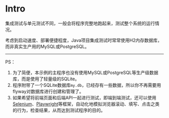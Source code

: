 # Intro

集成测试与单元测试不同，一般会将程序完整地跑起来，测试整个系统的运行情况。

考虑到启动速度、部署便捷程度，Java项目集成测试时常常使用H2内存数据库，而非真实生产用的MySQL或PostgreSQL。

---

PS：

1. 为了简便，本示例的主程序也没有使用MySQL或PostgreSQL等生产级数据库，而是使用了轻量级的SQLite。
2. 程序附带了一个SQLite数据库`my.db`，已经存有一些数据，所以你不再需要用flyway对数据库进行创建和管理了。
3. 如果希望将前端页面和后端API一起进行测试，即端到端测试，还可以使用[Selenium][1]、[Playwright][2]等框架，自动化地模拟浏览器滚动、填写、点击之类的行为，检查结果，从而达到测试程序的目的。

[1]:https://www.selenium.dev/
[2]:https://playwright.dev/